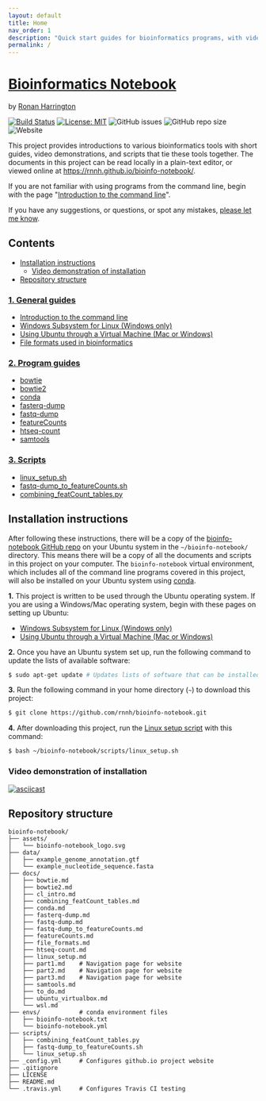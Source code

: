 ```yaml
---
layout: default
title: Home
nav_order: 1
description: "Quick start guides for bioinformatics programs, with video demonstrations and scripts."
permalink: /
---
```



# [Bioinformatics Notebook](https://github.com/rnnh/bioinfo-notebook.git)

by [Ronan Harrington](https://github.com/rnnh)

[![Build Status](https://travis-ci.com/rnnh/bioinfo-notebook.svg?branch=master)](https://travis-ci.com/rnnh/bioinfo-notebook)
[![License: MIT](https://img.shields.io/badge/License-MIT-yellow.svg)](https://opensource.org/licenses/MIT)
![GitHub issues](https://img.shields.io/github/issues/rnnh/bioinfo-notebook)
![GitHub repo size](https://img.shields.io/github/repo-size/rnnh/bioinfo-notebook)
![Website](https://img.shields.io/website?url=https%3A%2F%2Frnnh.github.io%2Fbioinfo-notebook)

This project provides introductions to various bioinformatics tools with short guides, video demonstrations, and scripts that tie these tools together.
The documents in this project can be read locally in a plain-text editor, or viewed online at <https://rnnh.github.io/bioinfo-notebook/>.

If you are not familiar with using programs from the command line, begin with the page "[Introduction to the command line](docs/cl_intro.md)".

If you have any suggestions, or questions, or spot any mistakes, [please let me know](https://github.com/rnnh/bioinfo-notebook/issues).

## Contents

- [Installation instructions](#installation-instructions)
	- [Video demonstration of installation](#Video-demonstration-of-installation)
- [Repository structure](#repository-structure)

### [1. General guides](docs/part1.md)

- [Introduction to the command line](docs/cl_intro.md)
- [Windows Subsystem for Linux (Windows only)](docs/wsl.md)
- [Using Ubuntu through a Virtual Machine (Mac or Windows)](docs/ubuntu_virtualbox.md)
- [File formats used in bioinformatics](docs/file_formats.md)

### [2. Program guides](docs/part2.md)

- [bowtie](docs/bowtie.md)
- [bowtie2](docs/bowtie2.md)
- [conda](docs/conda.md)
- [fasterq-dump](docs/fasterq-dump.md)
- [fastq-dump](docs/fastq-dump.md)
- [featureCounts](docs/featureCounts.md)
- [htseq-count](docs/htseq-count.md)
- [samtools](docs/samtools.md)

### [3. Scripts](docs/part3.md)

- [linux_setup.sh](docs/linux_setup.md)
- [fastq-dump_to_featureCounts.sh](docs/fastq-dump_to_featureCounts.md)
- [combining_featCount_tables.py](docs/combining_featCount_tables.md)

## Installation instructions

After following these instructions, there will be a copy of the [bioinfo-notebook GitHub repo](https://www.github.com/rnnh/bioinfo-notebook/) on your Ubuntu system in the `~/bioinfo-notebook/` directory.
This means there will be a copy of all the documents and scripts in this project on your computer.
The `bioinfo-notebook` virtual environment, which includes all of the command line programs covered in this project, will also be installed on your Ubuntu system using [conda](docs/conda.md).

**1.** This project is written to be used through the Ubuntu operating system.
 If you are using a Windows/Mac operating system, begin with these pages on setting up Ubuntu:
 
- [Windows Subsystem for Linux (Windows only)](docs/wsl.md)
- [Using Ubuntu through a Virtual Machine (Mac or Windows)](docs/ubuntu_virtualbox.md)

**2.** Once you have an Ubuntu system set up, run the following command to update the lists of available software:

```bash
$ sudo apt-get update # Updates lists of software that can be installed
```

**3.** Run the following command in your home directory (`~`) to download this project:

```bash
$ git clone https://github.com/rnnh/bioinfo-notebook.git
```

**4.** After downloading this project, run the [Linux setup script](docs/linux_setup.md) with this command:

```bash
$ bash ~/bioinfo-notebook/scripts/linux_setup.sh
```

### Video demonstration of installation

[![asciicast](https://asciinema.org/a/314853.svg)](https://asciinema.org/a/314853?autoplay=1)

## Repository structure

```
bioinfo-notebook/
├── assets/
│   └── bioinfo-notebook_logo.svg
├── data/
│   ├── example_genome_annotation.gtf
│   └── example_nucleotide_sequence.fasta
├── docs/
│   ├── bowtie.md
│   ├── bowtie2.md
│   ├── cl_intro.md
│   ├── combining_featCount_tables.md
│   ├── conda.md
│   ├── fasterq-dump.md
│   ├── fastq-dump.md
│   ├── fastq-dump_to_featureCounts.md
│   ├── featureCounts.md
│   ├── file_formats.md
│   ├── htseq-count.md
│   ├── linux_setup.md
│   ├── part1.md    # Navigation page for website
│   ├── part2.md    # Navigation page for website
│   ├── part3.md    # Navigation page for website
│   ├── samtools.md
│   ├── to_do.md
│   ├── ubuntu_virtualbox.md
│   └── wsl.md
├── envs/           # conda environment files
│   ├── bioinfo-notebook.txt
│   └── bioinfo-notebook.yml
├── scripts/
│   ├── combining_featCount_tables.py
│   ├── fastq-dump_to_featureCounts.sh
│   └── linux_setup.sh
├── _config.yml     # Configures github.io project website
├── .gitignore
├── LICENSE
├── README.md
└── .travis.yml     # Configures Travis CI testing
```
